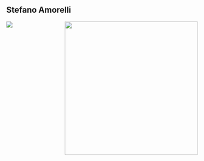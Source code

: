 ## Stefano Amorelli

<img align="right" height="350px" src="https://amorelli.tech/images/p1p.jpg">


<div style="overflow: hidden; max-height: 1024px">
 <img src="https://metrics.lecoq.io/2n-1?template=classic&base.header=0&base.activity=0&base.repositories=0&isocalendar=1&achievements=0&languages=1&stackoverflow=1&isocalendar.duration=half-year&languages.limit=8&languages.sections=most-used&languages.colors=github&languages.threshold=0%25&languages.indepth=false&languages.categories=markup%2C%20programming&languages.recent.categories=markup%2C%20programming&languages.recent.load=300&languages.recent.days=14&achievements.threshold=C&achievements.secrets=true&achievements.display=detailed&achievements.limit=0&stackoverflow.user=9367299&stackoverflow.sections=answers-top&stackoverflow.limit=5&stackoverflow.lines=4&stackoverflow.lines.snippet=5&config.timezone=Europe%2FTallinn" />
</div>
